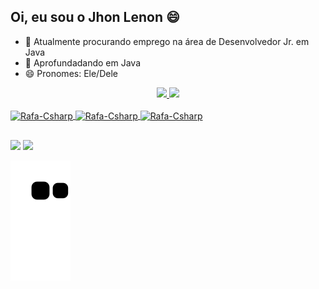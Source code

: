 ## Oi, eu sou o Jhon Lenon 😄


- 🔭 Atualmente procurando emprego na área de Desenvolvedor Jr. em Java
- 🌱 Aprofundadando em Java
- 😄 Pronomes: Ele/Dele

<div align="center">
  <a href="https://github.com/jhon-lenon">
  <img height="155em" src="https://github-readme-stats.vercel.app/api?username=jhon-lenon&show_icons=true&theme=tokyonight&include_all_commits=true&count_private=true"/>
  <img height="155em" src="https://github-readme-stats.vercel.app/api/top-langs/?username=jhon-lenon&layout=compact&langs_count=7&theme=tokyonight"/>
</div>

<div style="display: inline_block"><br>
  <img align="center" alt="Rafa-Csharp" height="30" width="40" <img src="https://cdn.jsdelivr.net/gh/devicons/devicon/icons/java/java-original.svg" />  
  <img align="center" alt="Rafa-Csharp" height="30" width="40" <img src="https://cdn.jsdelivr.net/gh/devicons/devicon/icons/git/git-original.svg" />
  <img align="center" alt="Rafa-Csharp" height="30" width="40" <img src="https://cdn.jsdelivr.net/gh/devicons/devicon/icons/github/github-original.svg" />
</div>

## 

<div> 
   <a href = "mailto:jhonlenondslb@gmail.com"><img src="https://img.shields.io/badge/-Gmail-%23333?style=for-the-badge&logo=gmail&logoColor=white" target="_blank"></a>
   <a href="https://www.linkedin.com/in/jhonlenon-dev" target="_blank"><img src="https://img.shields.io/badge/-LinkedIn-%230077B5?style=for-the-badge&logo=linkedin&logoColor=white" target="_blank"></a>  
 
  ![Snake animation](https://github.com/rafaballerini/rafaballerini/blob/output/github-contribution-grid-snake.svg)
 
</div>




